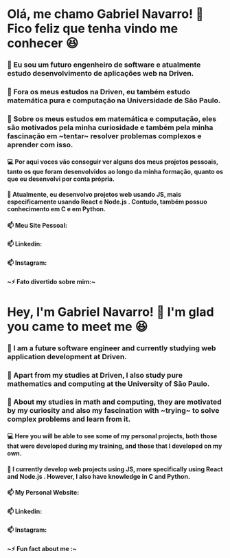 
#
# Olá, me chamo Gabriel Navarro! 👋 Fico feliz que tenha vindo me conhecer 😆

### 🔭 Eu sou um futuro engenheiro de software e atualmente estudo desenvolvimento de aplicações web na Driven.

### 📔  Fora os meus estudos na Driven, eu também estudo matemática pura e computação na Universidade de São Paulo.

### 🤯 Sobre os meus estudos em matemática e computação, eles são motivados pela minha curiosidade e também pela minha fascinação em ~tentar~ resolver problemas complexos e aprender com isso.

#### 💻 Por aqui voces vão conseguir ver alguns dos meus projetos pessoais, tanto os que foram desenvolvidos ao longo da minha formação, quanto os que eu desenvolvi por conta própria.

#### 🙅 Atualmente, eu desenvolvo projetos web usando JS, mais especificamente usando React e Node.js . Contudo, também possuo conhecimento em C e em Python.

#### 📫 Meu Site Pessoal: 
#### 📫 Linkedin: 
#### 📫 Instagram: 

#### ~⚡ Fato divertido sobre mim:~ 

#

# Hey, I'm Gabriel Navarro! 👋 I'm glad you came to meet me 😆

### 🔭 I am a future software engineer and currently studying web application development at Driven.

### 📔 Apart from my studies at Driven, I also study pure mathematics and computing at the University of São Paulo.

### 🤯 About my studies in math and computing, they are motivated by my curiosity and also my fascination with ~trying~ to solve complex problems and learn from it.

#### 💻 Here you will be able to see some of my personal projects, both those that were developed during my training, and those that I developed on my own.

#### 🙅 I currently develop web projects using JS, more specifically using React and Node.js . However, I also have knowledge in C and Python.

#### 📫 My Personal Website:
#### 📫 Linkedin:
#### 📫 Instagram:

#### ~⚡ Fun fact about me :~
